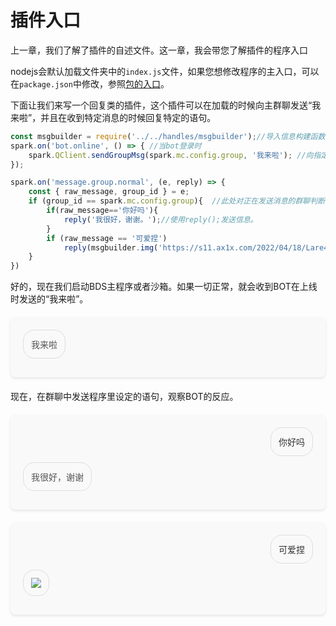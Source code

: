 # 插件入口

上一章，我们了解了插件的自述文件。这一章，我会带您了解插件的程序入口

nodejs会默认加载文件夹中的`index.js`文件，如果您想修改程序的主入口，可以在`package.json`中修改，参照[包的入口](https://nodejs.cn/api/packages/package_entry_points.html)。

下面让我们来写一个回复类的插件，这个插件可以在加载的时候向主群聊发送“我来啦”，并且在收到特定消息的时候回复特定的语句。


``` js
const msgbuilder = require('../../handles/msgbuilder');//导入信息构建函数
spark.on('bot.online', () => { //当bot登录时
    spark.QClient.sendGroupMsg(spark.mc.config.group, '我来啦'); //向指定群发送字符
});

spark.on('message.group.normal', (e, reply) => {
    const { raw_message, group_id } = e;
    if (group_id == spark.mc.config.group){  //此处对正在发送消息的群聊判断，查看是否和配置文件一致
        if(raw_message=='你好吗'){
            reply('我很好，谢谢。');//使用reply();发送信息。
        }
        if (raw_message == '可爱捏')
            reply(msgbuilder.img('https://s11.ax1x.com/2022/04/18/Lare4s.jpg'))//这里可以发一张在线图片
    } 
})
```

好的，现在我们启动BDS主程序或者沙箱。如果一切正常，就会收到BOT在上线时发送的“我来啦”。

<div class="dialogue">
  
  <!-- 用户1 发言 -->
  <div class="bubble user-1">我来啦</div>
  <div class="clear"></div>
</div>

现在，在群聊中发送程序里设定的语句，观察BOT的反应。

<div class="dialogue">
  
  <!-- 用户2 发言 -->
  <div class="bubble user-2">你好吗</div>
  <div class="clear"></div>

  <!-- 用户1 发言 -->
  <div class="bubble user-1">我很好，谢谢</div>
  <div class="clear"></div>
</div>


<div class="dialogue">
  
  <!-- 用户2 发言 -->
  <div class="bubble user-2">可爱捏</div>
  <div class="clear"></div>

  <!-- 用户1 发言 -->
  <div class="bubble user-1"><img src="https://s11.ax1x.com/2022/04/18/Lare4s.jpg"></div>
  <div class="clear"></div>
</div>



<style>
    .dialogue {
      max-width: 600px;
      margin: 20px auto;
      padding: 20px;
      background-color: #f9f9f9;
      border-radius: 8px;
      box-shadow: 0 2px 4px rgba(0, 0, 0, 0.1);
    }

    .bubble {
      position: relative;
      margin-bottom: 10px;
      padding: 12px;
      border-radius: 18px;
      font-size: 1em;
      background-color: transparent; /* 背景设为透明 */
      border: 1px solid #ddd; /* 添加边框以增加可见性 */
      word-wrap: break-word; /* 确保文本可以换行 */
    }

    .bubble.user-1 {
      float: left;
      color: #555; /* 可以为不同用户设置不同的文本颜色 */
    }

    .bubble.user-2 {
      float: right;
      color: #333; /* 可以为不同用户设置不同的文本颜色 */
    }

    .bubble::before {
      content: "";
      position: absolute;
      width: 0;
      height: 0;
      border-style: solid;
      border-color: transparent;
    }

    .clear {
      clear: both;
    }
  </style>